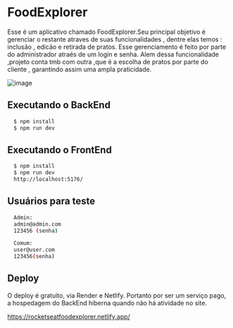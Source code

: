 # FoodExplorer

Esse é um  aplicativo chamado FoodExplorer.Seu principal objetivo é gerenciar o restante atraves de suas funcionalidades , dentre elas temos : inclusão , edicão e retirada de pratos. Esse gerenciamento é feito por parte do administrador atraés de um login e senha.  Alem dessa funcionalidade ,projeto conta tmb com outra ,que é a escolha de pratos por parte do cliente , garantindo  assim uma ampla praticidade.

![image](https://github.com/user-attachments/assets/92a93728-3506-428b-ad92-be20b48ac54c)

## Executando o BackEnd

```bash
  $ npm install
  $ npm run dev
```
## Executando o FrontEnd

```bash
  $ npm install
  $ npm run dev
  http://localhost:5176/
```
## Usuários para teste

```bash
  Admin:
  admin@admin.com
  123456 (senha)

  Comum:
  user@user.com
  123456(senha)
```


## Deploy

O deploy é gratuito, via Render e Netlify. Portanto por ser um serviço pago, a hospedagem do BackEnd hiberna quando não há atividade no site.


https://rocketseatfoodexplorer.netlify.app/




